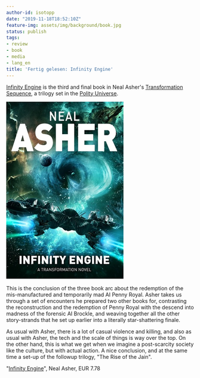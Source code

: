 ```yaml
---
author-id: isotopp
date: "2019-11-18T18:52:10Z"
feature-img: assets/img/background/book.jpg
status: publish
tags:
- review
- book
- media
- lang_en
title: 'Fertig gelesen: Infinity Engine'
---
```

[Infinity Engine](https://www.amazon.de/Infinity-Engine-Transformation-Book-Three/dp/159780889X)
is the third and final book in Neal Asher's
[Transformation Sequence](https://www.amazon.de/gp/product/B0725J2WXN/ref=series_rw_dp_sw),
a trilogy set in the [Polity Universe](https://www.panmacmillan.com/blogs/science-fiction-and-fantasy/introduction-polity-universe-neal-asher).

[![](/uploads/2019/11/infinity-engine.jpg)](https://www.amazon.de/Infinity-Engine-Transformation-Book-Three/dp/159780889X)

This is the conclusion of the three book arc about the
redemption of the mis-manufactured and temporarily mad AI Penny
Royal. Asher takes us through a set of encounters he prepared
two other books for, contrasting the reconstruction and the
redemption of Penny Royal with the descend into madness of the
forensic AI Brockle, and weaving together all the other
story-strands that he set up earlier into a literally
star-shattering finale.

As usual with Asher, there is a lot of casual violence and
killing, and also as usual with Asher, the tech and the scale of
things is way over the top. On the other hand, this is what we
get when we imagine a post-scarcity society like the culture,
but with actual action. A nice conclusion, and at the same time
a set-up of the followup trilogy, "The Rise of the Jain".

"[Infinity Engine](https://www.amazon.de/Infinity-Engine-Transformation-Book-Three/dp/159780889X)", Neal Asher, EUR 7.78